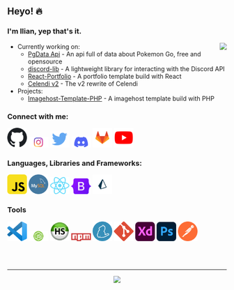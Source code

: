 ## Heyo! 🔥

### I'm Ilian, yep that's it.

<a href="https://discord.com/users/597445640129085440/">
  <img src="https://lanyard-profile-readme.vercel.app/api/597445640129085440?idleMessage=Not%20doing%20shit%20lol" align="right" />
</a>

- Currently working on:
    - [PgData Api](https://github.com/Iliannnn/PgData-Api) - An api full of data about Pokemon Go, free and opensource
    - [discord-lib](https://github.com/discord-lib/discord-lib) - A lightweight library for interacting with the Discord API
    - [React-Portfolio](https://github.com/Iliannnn/React-Portfolio) - A portfolio template build with React
    - [Celendi v2](https://celendi.me/) - The v2 rewrite of Celendi
- Projects:
    - [Imagehost-Template-PHP](https://github.com/Iliannnn/Imagehost-Template-PHP) - A imagehost template build with PHP

### Connect with me:

<a href="https://github.com/Iliannnn"><img src="assets/github.png" alt="github" width="45"/></a>
<a href="https://www.instagram.com/ilian.ditisnietilian/"><img src="assets/instagram.png" alt="instagram" width="45"/></a>
<a href="https://twitter.com/Iliannnnn/"><img src="assets/twitter.png" alt="twitter" width="45"/></a>
<a href="https://discord.com/users/597445640129085440/"><img src="assets/discord.png" alt="discord" width="45"/></a>
<a href="https://gitlab.com/Iliannnn/"><img src="assets/gitlab.png" alt="gitlab" width="45"/></a>
<a href="https://youtube.com/channel/UCLpjXcD-JbYygD1e1rYYObA?sub_confirmation=1/"><img src="assets/youtube.png" alt="youtube" width="45"/></a>

### Languages, Libraries and Frameworks:

<a href="https://en.wikipedia.org/wiki/JavaScript"><img src="assets/js.png" alt="js" width="45" /></a>
<a href="https://www.mysql.com/"><img src="assets/mysql.png" alt="mysql" width="45" /></a>
<a href="https://reactjs.org/"><img src="assets/react.png" alt="react" width="45" /></a>
<a href="https://getbootstrap.com/"><img src="assets/bootstrap.png" alt="bootstrap" width="45" /></a>
<a href="https://www.prisma.io/"><img src="assets/prisma.png" alt="prisma" width="45" /></a>

### Tools

<a href="https://code.visualstudio.com/"><img src="assets/vsc.png" alt="vsc" width="45" /></a>
<a href="https://nodejs.org/en/"><img src="assets/nodejs.png" alt="nodejs" width="45" /></a>
<a href="https://www.heidisql.com/"><img src="assets/heidisql.png" alt="heidi" width="45" /></a>
<a href="http://npmjs.com/"><img src="assets/npm.png" alt="npm" width="45" /></a>
<a href="https://yarnpkg.com/"><img src="assets/yarn.png" alt="yarn" width="45" /></a>
<a href="https://git-scm.com/"><img src="assets/git.png" alt="git" width="45" /></a>
<a href="https://www.adobe.com/products/xd.html"><img src="assets/xd.png" alt="xd" width="45" /></a>
<a href="https://www.adobe.com/products/photoshop.html"><img src="assets/photoshop.png" alt="photoshop" width="45" /></a>
<a href="https://www.postman.com/"><img src="assets/postman.png" alt="postman" width="45" /></a>

<br />
<br />

---

<div align="center">
<img src="https://metrics.lecoq.io/Iliannnn?base.repositories=0&languages=1&isocalendar=1&followup=1">
</div>
